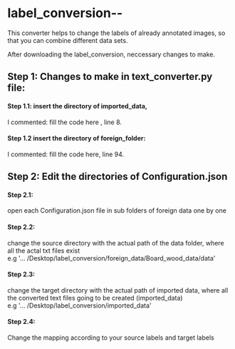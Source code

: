 # label_conversion--

This converter helps to change the labels of already annotated images, 
so that you can combine different data sets. 

After downloading the label_conversion, neccessary changes to make.

## Step 1: Changes to make in text_converter.py file:

#### Step 1.1: insert the directory of imported_data, 
I commented: fill the code here , line 8.<br>

#### Step 1.2 insert the directory of foreign_folder: 
I commented:  fill the code here, line 94. <br>

## Step 2: Edit the directories of Configuration.json

#### Step 2.1: 
open each Configuration.json file in sub folders of foreign data one by one <br>

#### Step 2.2: 
change the source directory with the actual path of the data folder, where all the actal txt files exist <br>
e.g '... /Desktop/label_conversion/foreign_data/Board_wood_data/data' <br>

#### Step 2.3: 
change the target directory with the actual path of imported data, where all the converted text files going to be created (imported_data) <br>
e.g  '... /Desktop/label_conversion/imported_data'<br>
      
#### Step 2.4: 
Change the mapping according to your source labels and target labels <br>











